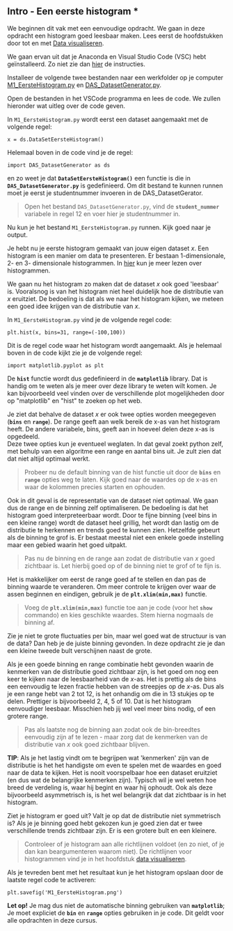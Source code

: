 ## Intro - Een eerste histogram *
<!--REF\label{/opdrachten-module-1/mooiplotten}-->


We beginnen dit vak met een eenvoudige opdracht. We gaan in deze opdracht een histogram goed leesbaar maken. Lees eerst de hoofdstukken door tot en met [Data visualiseren](/module-1/data-visualiseren).

We gaan ervan uit dat je Anaconda en Visual Studio Code (VSC) hebt geïnstalleerd. Zo niet zie dan [hier](/informatie/installatie) de instructies.


Installeer de volgende twee bestanden naar een werkfolder op je computer [M1_EersteHistogram.py](https://das.proglab.nl/course/12%20Opdrachten%20Module%201/10%20MooiPlotten/M1_EersteHistogram.py) en [DAS_DatasetGenerator.py](https://das.proglab.nl/course/12%20Opdrachten%20Module%201/00%20Opdrachten/DAS_DatasetGenerator.py).

Open de bestanden in het VSCode programma en lees de code. We zullen hieronder wat uitleg over de code geven. 

In `M1_EersteHistogram.py` wordt eerst een dataset aangemaakt met de volgende regel:

	x = ds.DataSetEersteHistogram()

Helemaal boven in de code vind je de regel:

	import DAS_DatasetGenerator as ds	

en zo weet je dat **`DataSetEersteHistogram()`** een functie is die in **`DAS_DatasetGenerator.py`** is gedefinieerd.
Om dit bestand te kunnen runnen moet je eerst je studentnummer invoeren in de DAS_DatasetGerator.

> Open het bestand `DAS_DatasetGenerator.py`, vind de **`student_nummer`** variabele in regel 12 en voer hier je studentnummer in. 

Nu kun je het bestand `M1_EersteHistogram.py` runnen. Kijk goed naar je output.

Je hebt nu je eerste histogram gemaakt van jouw eigen dataset *x*.
Een histogram is een manier om data te presenteren. Er bestaan 1-dimensionale, 2- en 3- dimensionale histogrammen.
In [hier](/module-1/data-visualiseren) kun je meer lezen over histogrammen. 

We gaan nu het histogram zo maken dat de dataset *x* ook goed 'leesbaar' is. Vooralsnog is van het histogram niet heel duidelijk hoe de distributie van *x* eruitziet. De bedoeling is dat als we naar het histogram kijken, we meteen een goed idee krijgen van de distributie van *x*. 


In `M1_EersteHistogram.py` vind je de volgende regel code:

	plt.hist(x, bins=31, range=(-100,100))

Dit is de regel code waar het histogram wordt aangemaakt. 
Als je helemaal boven in de code kijkt zie je de volgende regel:

	import matplotlib.pyplot as plt

De **`hist`** functie wordt dus gedefinieerd in de **`matplotlib`** library. Dat is handig om te weten als je meer over deze library te weten wilt komen. Je kan bijvoorbeeld veel vinden over de verschillende plot mogelijkheden door op "matplotlib" en "hist" te zoeken op het web.


Je ziet dat behalve de dataset *x* er ook twee opties worden meegegeven (**`bins`** en **`range`**). De range geeft aan welk bereik de x-as van het histogram heeft. De andere variabele, bins, geeft aan in hoeveel delen deze x-as is opgedeeld.  
Deze twee opties kun je eventueel weglaten. In dat geval zoekt python zelf, met behulp van een algoritme een range en aantal bins uit. Je zult zien dat dat niet altijd optimaal werkt. 

> Probeer nu de default binning van de hist functie uit door de **`bins`** en **`range`** opties weg te laten. Kijk goed naar de waardes op de x-as en waar de kolommen precies starten en ophouden. 

Ook in dit geval is de representatie van de dataset niet optimaal. We gaan dus de range en de binning zelf optimaliseren. De bedoeling is dat het histogram goed interpreteerbaar wordt. Door te fijne binning (veel bins in een kleine range) wordt de dataset heel grillig, het wordt dan lastig om de distributie te herkennen en trends goed te kunnen zien. Hetzelfde gebeurt als de binning te grof is. Er bestaat meestal niet een enkele goede instelling maar een gebied waarin het goed uitpakt. 

> Pas nu de binning en de range aan zodat de distributie van *x* goed zichtbaar is. Let hierbij goed op of de binning niet te grof of te fijn is. 

Het is makkelijker om eerst de range goed af te stellen en dan pas de binning waarde te veranderen. Om meer controle te krijgen over waar de assen beginnen en eindigen, gebruik je de **`plt.xlim(min,max)`** functie. 

> Voeg de **`plt.xlim(min,max)`** functie toe aan je code (voor het **`show`** commando) en kies geschikte waardes. Stem hierna nogmaals de binning af. 

Zie je niet te grote fluctuaties per bin, maar wel goed wat de structuur is van de data? Dan heb je de juiste binning gevonden. In deze opdracht zie je dan een kleine tweede bult verschijnen naast de grote.

Als je een goede binning en range combinatie hebt gevonden waarin de kenmerken van de distributie goed zichtbaar zijn, is het goed om nog een keer te kijken naar de leesbaarheid van de *x*-as. Het is prettig als de bins een eenvoudig te lezen fractie hebben van de streepjes op de *x*-as. Dus als je een range hebt van 2 tot 12, is het onhandig om die in 13 stukjes op te delen. Prettiger is bijvoorbeeld 2, 4, 5 of 10. Dat is het histogram eenvoudiger leesbaar. Misschien heb jij wel veel meer bins nodig, of een grotere range.

> Pas als laatste nog de binning aan zodat ook de bin-breedtes eenvoudig zijn af te lezen - maar zorg dat de kenmerken van de distributie van *x* ook goed zichtbaar blijven. 

**TIP**: Als je het lastig vindt om te begrijpen wat 'kenmerken' zijn van de distributie is het het handigste om even te spelen met de waardes en goed naar de data te kijken. Het is nooit voorspelbaar hoe een dataset eruitziet (en dus wat de belangrijke kenmerken zijn). Typisch wil je wel weten hoe breed de verdeling is, waar hij begint en waar hij ophoudt. Ook als deze bijvoorbeeld asymmetrisch is, is het wel belangrijk dat dat zichtbaar is in het histogram.

Ziet je histogram er goed uit? Valt je op dat de distributie niet symmetrisch is?
Als je je binning goed hebt gekozen kun je goed zien dat er twee verschillende trends zichtbaar zijn.
Er is een grotere bult en een kleinere.

> Controleer of je histogram aan alle richtlijnen voldoet (en zo niet, of je dan kan beargumenteren waarom niet). De richtlijnen voor histogrammen vind je in het hoofdstuk [data visualiseren](/module-1/data-visualiseren).


Als je tevreden bent met het resultaat kun je het histogram opslaan door de laatste regel code te activeren: 

	plt.savefig('M1_EersteHistogram.png')   

**Let op!** Je mag dus niet de automatische binning gebruiken van **`matplotlib`**; Je moet expliciet de **`bin`** en **`range`** opties gebruiken in je code. Dit geldt voor alle opdrachten in deze cursus.


